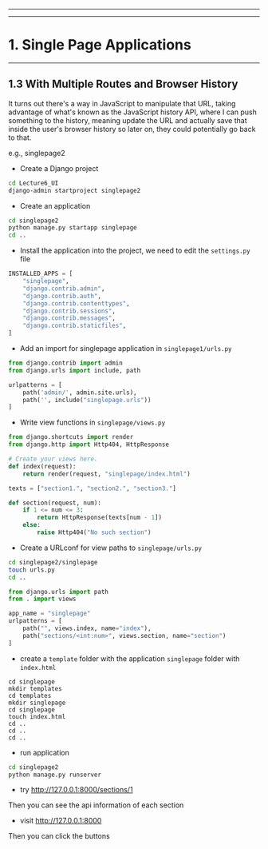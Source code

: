 
---
---
# 1. Single Page Applications

---
## 1.3 With Multiple Routes and Browser History
It turns out there's a way in JavaScript to manipulate that URL,
taking advantage of what's known as the JavaScript history API, 
where I can push something to the history, 
meaning update the URL and actually save that inside the user's browser history so later on,
they could potentially go back to that.

e.g., singlepage2

- Create a Django project
```zsh
cd Lecture6_UI
django-admin startproject singlepage2
```

- Create an application
```zsh
cd singlepage2
python manage.py startapp singlepage
cd ..
```

- Install the application into the project, we need to edit the `settings.py` file
```python
INSTALLED_APPS = [
    "singlepage",
    "django.contrib.admin",
    "django.contrib.auth",
    "django.contrib.contenttypes",
    "django.contrib.sessions",
    "django.contrib.messages",
    "django.contrib.staticfiles",
]
```

- Add an import for singlepage application in `singlepage1/urls.py`
```python
from django.contrib import admin
from django.urls import include, path

urlpatterns = [
    path('admin/', admin.site.urls),
    path('', include("singlepage.urls"))
]
```

- Write view functions in `singlepage/views.py`
```python
from django.shortcuts import render
from django.http import Http404, HttpResponse

# Create your views here.
def index(request):
    return render(request, "singlepage/index.html")

texts = ["section1.", "section2.", "section3."]

def section(request, num):
    if 1 <= num <= 3:
        return HttpResponse(texts[num - 1])
    else:
        raise Http404("No such section")
```

- Create a URLconf for view paths to `singlepage/urls.py`
```zsh
cd singlepage2/singlepage
touch urls.py
cd ..
```

```python
from django.urls import path
from . import views

app_name = "singlepage"
urlpatterns = [
    path("", views.index, name="index"),
    path("sections/<int:num>", views.section, name="section")
]
```



- create a `template` folder with the application `singlepage` folder with `index.html`
```dash
cd singlepage
mkdir templates
cd templates
mkdir singlepage
cd singlepage
touch index.html
cd ..
cd ..
cd ..
```

- run application
```zsh
cd singlepage2
python manage.py runserver
```

- try
http://127.0.0.1:8000/sections/1

Then you can see the api information of each section

- visit http://127.0.0.1:8000 

Then you can click the buttons 